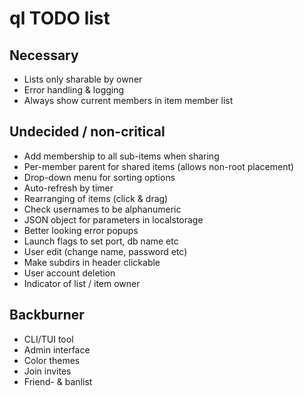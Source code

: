 # ql TODO list

## Necessary
* Lists only sharable by owner
* Error handling & logging
* Always show current members in item member list

## Undecided / non-critical
* Add membership to all sub-items when sharing
* Per-member parent for shared items (allows non-root placement)
* Drop-down menu for sorting options
* Auto-refresh by timer
* Rearranging of items (click & drag)
* Check usernames to be alphanumeric
* JSON object for parameters in localstorage
* Better looking error popups
* Launch flags to set port, db name etc
* User edit (change name, password etc)
* Make subdirs in header clickable
* User account deletion
* Indicator of list / item owner

## Backburner
* CLI/TUI tool
* Admin interface
* Color themes
* Join invites
* Friend- & banlist
